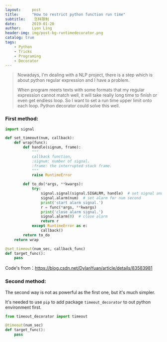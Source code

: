 ```yaml
---
layout:     post
title:      "How to restrict python function run time"
subtitle:    怎样限制
date:       2019-01-20
author:     Lyon Ling
header-img: img/post-bg-runtimedecorator.png
catalog: true
tags:
    - Python
    - Tricks
    - Programing 
    - Decorator
---
```


>Nowadays, I'm dealing with a NLP project, there is a step which is about python regular expression and I have a problem.
>
>When program meets texts with some formats that my regular expression cannot match well, it will take really long time to finish or even get endless loop. So I want to set a run time upper limit onto each loop. Python decorator could solve this well.

### First method:

```python
import signal

def set_timeout(num, callback):
    def wrap(func):
        def handle(signum, frame):
            """
            callback function, 
            :signum: number of signal，
            :frame: the interrupted stack frame.
            """
            raise RuntimeError

        def to_do(*args, **kwargs):
            try:
                signal.signal(signal.SIGALRM, handle)  # set signal and callback func
                signal.alarm(num)  # set alarm for num second
                print('start alarm signal.')
                r = func(*args, **kwargs)
                print('close alarm signal.')
                signal.alarm(0)  # close alarm
                return r
            except RuntimeError as e:
                callback()
        return to_do
    return wrap

@set_timeout(num_sec, callback_func)
def target_func():
    pass
```

Code's from：https://blog.csdn.net/DylanYuan/article/details/83583981 

### Second method:

The second way is not as powerful as the first one, but it's much simpler.

It's needed to use `pip` to add package `timeout_decorator` to out python environment first.

```python
from timeout_decorator import timeout

@timeout(num_sec)
def target_func():
	pass
```

